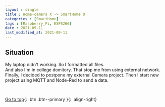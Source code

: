 ```yaml
---
layout : single
title : Home-camera X -> SmartHome O 
categories : [SmartHome]
tags : [Raspberry_Pi, ESP8266]
date : 2021-09-11
last_modified_at: 2021-09-11
---
```


## Situation <br>
My laptop didn't working. So I formatted all files.<br>
And also I'm in college domitory. That stop me from using external network. <br>
Finally, I decided to postpone my external Camera project. Then I start new project using MQTT and Node-Red to send a data.<br>


<br>

[Go to top](#){: .btn .btn--primary }{: .align-right}

